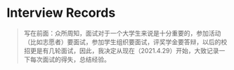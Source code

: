 # Interview Records
> 写在前面：众所周知，面试对于一个大学生来说是十分重要的，参加活动（比如志愿者）要面试，参加学生组织要面试，评奖学金要答辩，以后的校招更是有几轮面试，因此，我决定从现在（2021.4.29）开始，大致记录一下每次面试的得失，总结经验。

